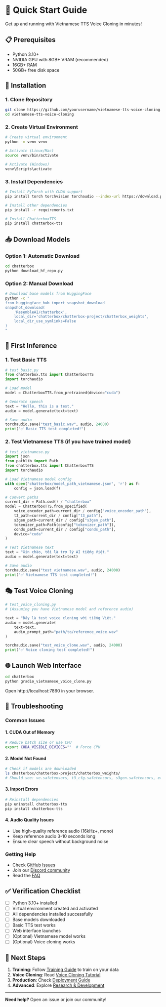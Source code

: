 # 🏃 Quick Start Guide

Get up and running with Vietnamese TTS Voice Cloning in minutes!

## 📋 Prerequisites

- Python 3.10+
- NVIDIA GPU with 8GB+ VRAM (recommended)
- 16GB+ RAM
- 50GB+ free disk space

## 🚀 Installation

### 1. Clone Repository

```bash
git clone https://github.com/yourusername/vietnamese-tts-voice-cloning.git
cd vietnamese-tts-voice-cloning
```

### 2. Create Virtual Environment

```bash
# Create virtual environment
python -m venv venv

# Activate (Linux/Mac)
source venv/bin/activate

# Activate (Windows)
venv\Scripts\activate
```

### 3. Install Dependencies

```bash
# Install PyTorch with CUDA support
pip install torch torchvision torchaudio --index-url https://download.pytorch.org/whl/cu118

# Install other dependencies
pip install -r requirements.txt

# Install ChatterboxTTS
pip install chatterbox-tts
```

## 📥 Download Models

### Option 1: Automatic Download

```bash
cd chatterbox
python download_hf_repo.py
```

### Option 2: Manual Download

```bash
# Download base models from HuggingFace
python -c "
from huggingface_hub import snapshot_download
snapshot_download(
    'ResembleAI/chatterbox',
    local_dir='chatterbox/chatterbox-project/chatterbox_weights',
    local_dir_use_symlinks=False
)
"
```

## 🎯 First Inference

### 1. Test Basic TTS

```python
# test_basic.py
from chatterbox.tts import ChatterboxTTS
import torchaudio

# Load model
model = ChatterboxTTS.from_pretrained(device="cuda")

# Generate speech
text = "Hello, this is a test."
audio = model.generate(text=text)

# Save audio
torchaudio.save("test_basic.wav", audio, 24000)
print("✅ Basic TTS test completed!")
```

### 2. Test Vietnamese TTS (if you have trained model)

```python
# test_vietnamese.py
import json
from pathlib import Path
from chatterbox.tts import ChatterboxTTS
import torchaudio

# Load Vietnamese model config
with open("chatterbox/model_path_vietnamese.json", 'r') as f:
    config = json.load(f)

# Convert paths
current_dir = Path.cwd() / "chatterbox"
model = ChatterboxTTS.from_specified(
    voice_encoder_path=current_dir / config["voice_encoder_path"],
    t3_path=current_dir / config["t3_path"],
    s3gen_path=current_dir / config["s3gen_path"],
    tokenizer_path=Path(config["tokenizer_path"]),
    conds_path=current_dir / config["conds_path"],
    device="cuda"
)

# Test Vietnamese text
text = "Xin chào, tôi là trợ lý AI tiếng Việt."
audio = model.generate(text=text)

# Save audio
torchaudio.save("test_vietnamese.wav", audio, 24000)
print("✅ Vietnamese TTS test completed!")
```

## 🎭 Test Voice Cloning

```python
# test_voice_cloning.py
# (Assuming you have Vietnamese model and reference audio)

text = "Đây là test voice cloning với tiếng Việt."
audio = model.generate(
    text=text,
    audio_prompt_path="path/to/reference_voice.wav"
)

torchaudio.save("test_voice_clone.wav", audio, 24000)
print("✅ Voice cloning test completed!")
```

## 🌐 Launch Web Interface

```bash
cd chatterbox
python gradio_vietnamese_voice_clone.py
```

Open http://localhost:7860 in your browser.

## 🔧 Troubleshooting

### Common Issues

#### 1. CUDA Out of Memory
```bash
# Reduce batch size or use CPU
export CUDA_VISIBLE_DEVICES=""  # Force CPU
```

#### 2. Model Not Found
```bash
# Check if models are downloaded
ls chatterbox/chatterbox-project/chatterbox_weights/
# Should see: ve.safetensors, t3_cfg.safetensors, s3gen.safetensors, etc.
```

#### 3. Import Errors
```bash
# Reinstall dependencies
pip uninstall chatterbox-tts
pip install chatterbox-tts
```

#### 4. Audio Quality Issues
- Use high-quality reference audio (16kHz+, mono)
- Keep reference audio 3-10 seconds long
- Ensure clear speech without background noise

### Getting Help

- Check [GitHub Issues](https://github.com/yourusername/vietnamese-tts-voice-cloning/issues)
- Join our [Discord community](https://discord.gg/your-invite)
- Read the [FAQ](FAQ.md)

## ✅ Verification Checklist

- [ ] Python 3.10+ installed
- [ ] Virtual environment created and activated
- [ ] All dependencies installed successfully
- [ ] Base models downloaded
- [ ] Basic TTS test works
- [ ] Web interface launches
- [ ] (Optional) Vietnamese model works
- [ ] (Optional) Voice cloning works

## 🎯 Next Steps

1. **Training**: Follow [Training Guide](TRAINING.md) to train on your data
2. **Voice Cloning**: Read [Voice Cloning Tutorial](VOICE_CLONING.md)
3. **Production**: Check [Deployment Guide](DEPLOYMENT.md)
4. **Advanced**: Explore [Research & Development](RESEARCH.md)

---

**Need help?** Open an issue or join our community!
